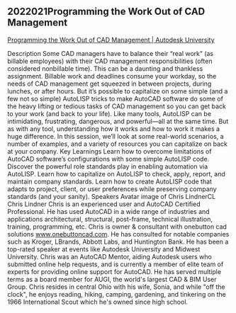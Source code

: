## 2022021Programming the Work Out of CAD Management

[Programming the Work Out of CAD Management | Autodesk University](https://www.autodesk.com/autodesk-university/class/Programming-Work-Out-CAD-Management-2020)

Description
Some CAD managers have to balance their “real work” (as billable employees) with their CAD management responsibilities (often considered nonbillable time). This can be a daunting and thankless assignment. Billable work and deadlines consume your workday, so the needs of CAD management get squeezed in between projects, during lunches, or after hours. But it’s possible to capitalize on some simple (and a few not so simple) AutoLISP tricks to make AutoCAD software do some of the heavy lifting or tedious tasks of CAD management so you can get back to your work (and back to your life). Like many tools, AutoLISP can be intimidating, frustrating, dangerous, and powerful—all at the same time. But as with any tool, understanding how it works and how to work it makes a huge difference. In this session, we’ll look at some real-world scenarios, a number of examples, and a variety of resources you can capitalize on back at your company.
Key Learnings
Learn how to overcome limitations of AutoCAD software’s configurations with some simple AutoLISP code.
Discover the powerful role standards play in enabling automation via AutoLISP.
Learn how to capitalize on AutoLISP to check, apply, report, and maintain company standards.
Learn how to create AutoLISP code that adapts to project, client, or user preferences while preserving company standards (and your sanity).
Speakers
Avatar image of Chris LindnerCL
Chris Lindner
Chris is an experienced user and AutoCAD Certified Professional. He has used AutoCAD in a wide range of industries and applications architectural, structural, post-frame, technical illustration, training, programming, etc. Chris is owner & consultant with onebutton cad solutions www.onebuttoncad.com. He has consulted for notable companies such as Kroger, LBrands, Abbott Labs, and Huntington Bank. He has been a top-rated speaker at events like Autodesk University and Midwest University. Chris was an AutoCAD Mentor, aiding Autodesk users who submitted online help requests, and is currently a member of elite team of experts for providing online support for AutoCAD. He has served multiple terms as a board member for AUGI, the world's largest CAD & BIM User Group. Chris resides in central Ohio with his wife, Sonia, and while "off the clock", he enjoys reading, hiking, camping, gardening, and tinkering on the 1966 International Scout which he's owned since high school.

